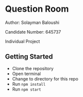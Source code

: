 # Question Room
Author: Solayman Baloushi

Candidate Number: 645737

Individual Project

## Getting Started
- Clone the repository
- Open terminal
- Change to directory for this repo
- Run `npm install`
- Run `npm start`
